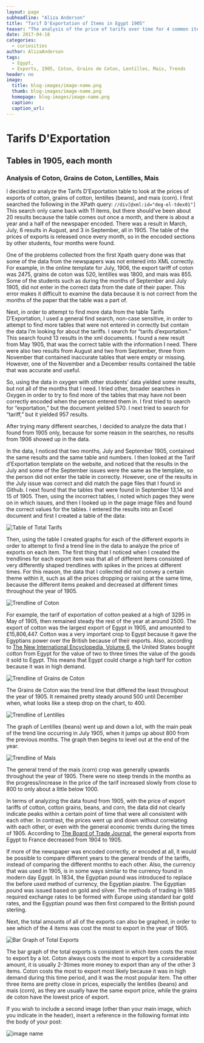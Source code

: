 ```yaml
---
layout: page
subheadline: "Aliza Anderson"
title: "Tarif D'Exportation of Items in Egypt 1905"
teaser: "The analysis of the price of tarifs over time for 4 common items in Egypt in 1905."
date: 2017-04-18
categories:
  - curiosities
author: AlizaAnderson
tags:
  - Egypt,
  - Exports, 1905, Coton, Grains de Coton, Lentilles, Mais, Trends
header: no
image:
  title: blog-images/image-name.png
  thumb: blog-images/image-name.png
  homepage: blog-images/image-name.png
  caption:
  caption_url:
---
```

# Tarifs D'Exportation
## Tables in 1905, each month
### Analysis of Coton, Grains de Coton, Lentilles, Mais
I decided to analyze the Tarifs D’Exportation table to look at the prices of exports of cotton, grains of cotton, lentilles (beans), and mais (corn). I first searched the following in the XPath query: `//div[@xml:id="deg-el-tdex01"]` This search only came back with 11 items, but there should’ve been about 20 results because the table comes out once a month, and there is about a year and a half of the newspaper encoded. There was a result in March, July, 6 results in August, and 3 in September, all in 1905. The table of the prices of exports is released once every month, so in the encoded sections by other students, four months were found.

One of the problems collected from the first Xpath query done was that some of the data from the newspapers was not entered into XML correctly. For example, in the online template for July, 1906, the export tariff of coton was 2475, grains de coton was 520, lentilles was 1800, and mais was 855. Some of the students such as during the months of September and July 1905, did not enter in the correct data from the date of their paper. This error makes it difficult to examine the data because it is not correct from the months of the paper that the table was a part of.

Next, in order to attempt to find more data from the table Tarifs D’Exportation, I used a general find search, non-case sensitive, in order to attempt to find more tables that were not entered in correctly but contain the data I’m looking for about the tariffs. I search for “tarifs d’exportation.” This search found 13 results in the xml documents. I found a new result from May 1905, that was the correct table with the information I need. There were also two results from August and two from September, three from November that contained inaccurate tables that were empty or missing. However, one of the November and a December results contained the table that was accurate and useful.

So, using the data in oxygen with other students’ data yielded some results, but not all of the months that I need. I tried other, broader searches in Oxygen in order to try to find more of the tables that may have not been correctly encoded when the person entered them in. I first tried to search for “exportation,” but the document yielded 570. I next tried to search for “tariff,” but it yielded 957 results.

After trying many different searches, I decided to analyze the data that I found from 1905 only, because for some reason in the searches, no results from 1906 showed up in the data.

In the data, I noticed that two months, July and September 1905, contained the same results and the same table and numbers. I then looked at the Tarif d’Exportation template on the website, and noticed that the results in the July and some of the September issues were the same as the template, so the person did not enter the table in correctly. However, one of the results in the July issue was correct and did match the page files that I found in Github. I next found that the tables that were found in September 13,14 and 15 of 1905. Then, using the incorrect tables, I noted which pages they were on in which issues, and then I looked up in the page image files and found the correct values for the tables. I entered the results into an Excel document and first I created a table of the data:

![Table of Total Tarifs](AndersonAnalysisImage1.png "Logo Title Text 1")


Then, using the table I created graphs for each of the different exports in order to attempt to find a trend line in the data to analyze the price of exports on each item. The first thing that I noticed when I created the trendlines for each export item was that all of different items consisted of very differently shaped trendlines with spikes in the prices at different times. For this reason, the data that I collected did not convey a certain theme within it, such as all the prices dropping or raising at the same time, because the different items peaked and decreased at different times throughout the year of 1905.

![Trendline of Coton](AndersonAnalysisImage2.png "Logo Title Text 1")

For example, the tarif of exportation of cotton peaked at a high of 3295 in May of 1905, then remained steady the rest of the year at around 2500. The export of cotton was the largest export of Egypt in 1905, and amounted to £15,806,447. Cotton was a very important crop to Egypt because it gave the Egyptians power over the British because of their exports. Also, according to [The New International Encyclopedia, Volume 6](https://books.google.com/books?id=QZNGAQAAIAAJ&pg=PA690&lpg=PA690&dq=cotton+exports+in+egypt+1905&source=bl&ots=X6tzLzl4e0&sig=VZsuBTd4Ral_Cac0TBGlUmcQPp0&hl=en&sa=X&ved=0ahUKEwjzxrGgv67TAhWELSYKHQPyB_YQ6AEIIzAA#v=onepage&q=cotton%20exports%20in%20egypt%201905&f=false), the United States bought cotton from Egypt for the value of two to three times the value of the goods it sold to Egypt. This means that Egypt could charge a high tarif for cotton because it was in high demand.

![Trendline of Grains de Coton](AndersonAnalysisImage3.png "Logo Title Text 1")

The Grains de Coton was the trend line that differed the least throughout the year of 1905. It remained pretty steady around 500 until December when, what looks like a steep drop on the chart, to 400.

![Trendline of Lentilles](AndersonAnalysisImage4.png "Logo Title Text 1")

The graph of Lentilles (beans) went up and down a lot, with the main peak of the trend line occurring in July 1905, when it jumps up about 800 from the previous months. The graph then begins to level out at the end of the year.

![Trendline of Mais](AndersonAnalysisImage5.png "Logo Title Text 1")

The general trend of the mais (corn) crop was generally upwards throughout the year of 1905. There were no steep trends in the months as the progress/increase in the price of the tarif increased slowly from close to 800 to only about a little below 1000.

In terms of analyzing the data found from 1905, with the price of export tariffs of cotton, cotton grains, beans, and corn, the data did not clearly indicate peaks within a certain point of time that were all consistent with each other. In contrast, the prices went up and down without correlating with each other, or even with the general economic trends during the times of 1905. According to [The Board of Trade Journal](https://books.google.com/books?id=vlxHAAAAYAAJ&pg=PA25&lpg=PA25&dq=exports+in+egypt+in+1905&source=bl&ots=nB4K7UpONk&sig=C8mWNFSb28DaITfSDgTV2vpV1uo&hl=en&sa=X&ved=0ahUKEwicy8C1u67TAhXE7iYKHUiAC98Q6AEIKTAB#v=onepage&q=exports%20in%20egypt%20in%201905&f=false), the general exports from Egypt to France decreased from 1904 to 1905.

If more of the newspaper was encoded correctly, or encoded at all, it would be possible to compare different years to the general trends of the tariffs, instead of comparing the different months to each other. Also, the currency that was used in 1905, is in some ways similar to the currency found in modern day Egypt. In 1834, the Egyptian pound was introduced to replace the before used method of currency, the Egyptian piastre. The Egyptian pound was issued based on gold and silver. The methods of trading in 1885 required exchange rates to be formed with Europe using standard bar gold rates, and the Egyptian pound was then first compared to the British pound sterling.

Next, the total amounts of all of the exports can also be graphed, in order to see which of the 4 items was cost the most to export in the year of 1905.

![Bar Graph of Total Exports](AndersonAnalysisImage6.png "Logo Title Text 1")

The bar graph of the total exports is consistent in which item costs the most to export by a lot. Coton always costs the most to export by a considerable amount, it is usually 2-3times more money to export than any of the other 3 items. Coton costs the most to export most likely because it was in high demand during this time period, and it was the most popular item. The other three items are pretty close in prices, especially the lentilles (beans) and mais (corn), as they are usually have the same export price, while the grains de coton have the lowest price of export.





If you wish to include a second image (other than your main image, which you indicate in the header), insert a reference in the following format into the body of your post:

![image name](https://github.com/dig-eg-gaz/dig-eg-gaz.github.io/blob/master/images/blog-images/image-name.png?raw=true)
